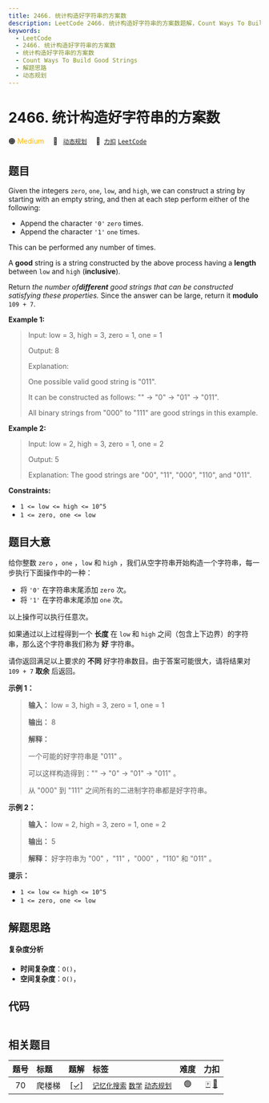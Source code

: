 ```yaml
---
title: 2466. 统计构造好字符串的方案数
description: LeetCode 2466. 统计构造好字符串的方案数题解，Count Ways To Build Good Strings，包含解题思路、复杂度分析以及完整的 JavaScript 代码实现。
keywords:
  - LeetCode
  - 2466. 统计构造好字符串的方案数
  - 统计构造好字符串的方案数
  - Count Ways To Build Good Strings
  - 解题思路
  - 动态规划
---
```


# 2466. 统计构造好字符串的方案数

🟠 <font color=#ffb800>Medium</font>&emsp; 🔖&ensp; [`动态规划`](/tag/dynamic-programming.md)&emsp; 🔗&ensp;[`力扣`](https://leetcode.cn/problems/count-ways-to-build-good-strings) [`LeetCode`](https://leetcode.com/problems/count-ways-to-build-good-strings)

## 题目

Given the integers `zero`, `one`, `low`, and `high`, we can construct a string
by starting with an empty string, and then at each step perform either of the
following:

  * Append the character `'0'` `zero` times.
  * Append the character `'1'` `one` times.

This can be performed any number of times.

A **good** string is a string constructed by the above process having a
**length** between `low` and `high` (**inclusive**).

Return _the number of**different** good strings that can be constructed
satisfying these properties._ Since the answer can be large, return it
**modulo** `109 + 7`.



**Example 1:**

> Input: low = 3, high = 3, zero = 1, one = 1
> 
> Output: 8
> 
> Explanation: 
> 
> One possible valid good string is "011". 
> 
> It can be constructed as follows: "" -> "0" -> "01" -> "011". 
> 
> All binary strings from "000" to "111" are good strings in this example.

**Example 2:**

> Input: low = 2, high = 3, zero = 1, one = 2
> 
> Output: 5
> 
> Explanation: The good strings are "00", "11", "000", "110", and "011".

**Constraints:**

  * `1 <= low <= high <= 10^5`
  * `1 <= zero, one <= low`


## 题目大意

给你整数 `zero` ，`one` ，`low` 和 `high` ，我们从空字符串开始构造一个字符串，每一步执行下面操作中的一种：

  * 将 `'0'` 在字符串末尾添加 `zero`  次。
  * 将 `'1'` 在字符串末尾添加 `one` 次。

以上操作可以执行任意次。

如果通过以上过程得到一个 **长度**  在 `low` 和 `high` 之间（包含上下边界）的字符串，那么这个字符串我们称为 **好**  字符串。

请你返回满足以上要求的 **不同**  好字符串数目。由于答案可能很大，请将结果对 `109 + 7` **取余**  后返回。



**示例 1：**

> 
> 
> 
> 
> 
> **输入：** low = 3, high = 3, zero = 1, one = 1
> 
> **输出：** 8
> 
> **解释：**
> 
> 一个可能的好字符串是 "011" 。
> 
> 可以这样构造得到："" -> "0" -> "01" -> "011" 。
> 
> 从 "000" 到 "111" 之间所有的二进制字符串都是好字符串。
> 
> 

**示例 2：**

> 
> 
> 
> 
> 
> **输入：** low = 2, high = 3, zero = 1, one = 2
> 
> **输出：** 5
> 
> **解释：** 好字符串为 "00" ，"11" ，"000" ，"110" 和 "011" 。
> 
> 



**提示：**

  * `1 <= low <= high <= 10^5`
  * `1 <= zero, one <= low`


## 解题思路

#### 复杂度分析

- **时间复杂度**：`O()`，
- **空间复杂度**：`O()`，

## 代码

```javascript

```

## 相关题目

<!-- prettier-ignore -->
| 题号 | 标题 | 题解 | 标签 | 难度 | 力扣 |
| :------: | :------ | :------: | :------ | :------: | :------: |
| 70 | 爬楼梯 | [[✓]](/problem/0070.md) |  [`记忆化搜索`](/tag/memoization.md) [`数学`](/tag/math.md) [`动态规划`](/tag/dynamic-programming.md) | 🟢 | [🀄️](https://leetcode.cn/problems/climbing-stairs) [🔗](https://leetcode.com/problems/climbing-stairs) |